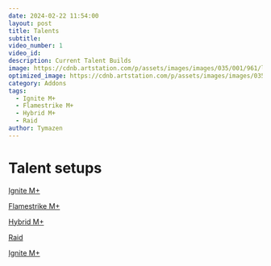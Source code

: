 ```yaml
---
date: 2024-02-22 11:54:00
layout: post
title: Talents
subtitle:
video_number: 1
video_id:
description: Current Talent Builds
image: https://cdnb.artstation.com/p/assets/images/images/035/001/961/large/istvan-danyi-firemage-2500.jpg?1613835891
optimized_image: https://cdnb.artstation.com/p/assets/images/images/035/001/961/large/istvan-danyi-firemage-2500.jpg?1613835891
category: Addons
tags:
  - Ignite M+
  - Flamestrike M+
  - Hybrid M+
  - Raid
author: Tymazen
---
```

# Talent setups

<a href="https://www.wowhead.com/talent-calc/mage/fire/DAPFYElYQQEQVIkQVUBUNVVRCIVFVEVQZECBA">Ignite M+</a>

<a href="https://www.wowhead.com/talent-calc/mage/fire/DAPFYElYQQEQVIkQVUBUNVVRSJUVUURAZEBQ">Flamestrike M+</a>

<a href="https://www.wowhead.com/talent-calc/mage/fire/DAPFYElYQQEQVIkQVUBUNVVRSJERVEVQZEBE">Hybrid M+</a>

<a href="https://www.wowhead.com/talent-calc/mage/fire/DAPFYAlYQQUQUYkQVUBUNVVRGYFBVERVYEBA">Raid</a>

<a href="https://www.wowhead.com/talent-calc/embed/mage/fire/DAPFYElYQQEQVIkQVUBUNVVRCIVFVEVQZECBA">Ignite M+</a>
